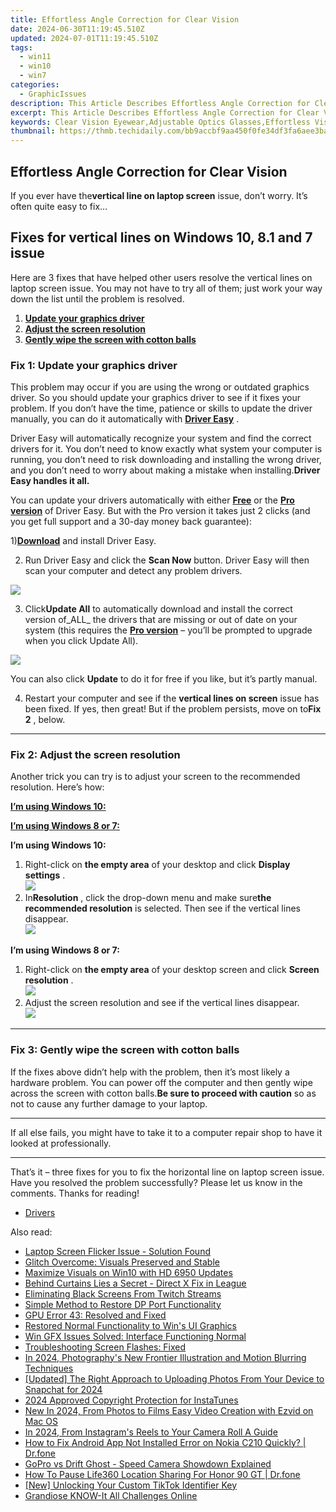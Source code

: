 ```yaml
---
title: Effortless Angle Correction for Clear Vision
date: 2024-06-30T11:19:45.510Z
updated: 2024-07-01T11:19:45.510Z
tags:
  - win11
  - win10
  - win7
categories:
  - GraphicIssues
description: This Article Describes Effortless Angle Correction for Clear Vision
excerpt: This Article Describes Effortless Angle Correction for Clear Vision
keywords: Clear Vision Eyewear,Adjustable Optics Glasses,Effortless Vision Correction,Angular Eyewear Solutions,Easy Vision Alignment,Vision Correction Innovations,Fashionable Vision Optics
thumbnail: https://thmb.techidaily.com/bb9accbf9aa450f0fe34df3fa6aee3bab970d5d0da3d5945b94c06b1e59faa56.jpg
---
```


## Effortless Angle Correction for Clear Vision

 If you ever have the**vertical line on laptop screen** issue, don’t worry. It’s often quite easy to fix…

## Fixes for vertical lines on Windows 10, 8.1 and 7 issue

 Here are 3 fixes that have helped other users resolve the vertical lines on laptop screen issue. You may not have to try all of them; just work your way down the list until the problem is resolved.

1. [**Update your graphics driver**](#F1)
2. [**Adjust the screen resolution**](#F2)
3. [**Gently wipe the screen with cotton balls**](#F3)

### Fix 1: Update your graphics driver

 This problem may occur if you are using the wrong or outdated graphics driver. So you should update your graphics driver to see if it fixes your problem. If you don’t have the time, patience or skills to update the driver manually, you can do it automatically with **[Driver Easy](https://tools.techidaily.com/drivereasy/download/)**  .

 Driver Easy will automatically recognize your system and find the correct drivers for it. You don’t need to know exactly what system your computer is running, you don’t need to risk downloading and installing the wrong driver, and you don’t need to worry about making a mistake when installing.**Driver Easy handles it all.**

 You can update your drivers automatically with either [](https://tools.techidaily.com/drivereasy/download/) **[Free](https://tools.techidaily.com/drivereasy/download/)** [](https://tools.techidaily.com/drivereasy/download/) or the **[Pro version](https://tools.techidaily.com/drivereasy/download/)**  of Driver Easy. But with the Pro version it takes just 2 clicks (and you get full support and a 30-day money back guarantee):

 1)[**Download**](https://tools.techidaily.com/drivereasy/download/) and install Driver Easy.

 2) Run Driver Easy and click the **Scan Now** button. Driver Easy will then scan your computer and detect any problem drivers.

![](https://images.drivereasy.com/wp-content/uploads/2018/07/img_5b46ffcde1143.jpg)

 3) Click**Update All** to automatically download and install the correct version of_ALL_ the drivers that are missing or out of date on your system (this requires the [**Pro version**](https://tools.techidaily.com/drivereasy/download/) – you’ll be prompted to upgrade when you click Update All).

![](https://images.drivereasy.com/wp-content/uploads/2018/07/img_5b594e371b13c.jpg)

 You can also click **Update** to do it for free if you like, but it’s partly manual.

 4) Restart your computer and see if the **vertical lines on screen** issue has been fixed. If yes, then great! But if the problem persists, move on to**Fix 2** , below.

---

### Fix 2: Adjust the screen resolution

 Another trick you can try is to adjust your screen to the recommended resolution. Here’s how:

[**I’m using Windows 10:**](#W10)

[**I’m using Windows 8 or 7:**](#W7)

 **I’m using Windows 10:**

1. Right-click on **the empty area**   of your desktop and click **Display settings** .  
![](https://images.drivereasy.com/wp-content/uploads/2018/07/img_5b4c67b31715b.jpg)
2. In**Resolution** , click the drop-down menu and make sure**the recommended resolution** is selected. Then see if the vertical lines disappear.  
![](https://images.drivereasy.com/wp-content/uploads/2018/07/img_5b4c683faa667.jpg)

 **I’m using Windows 8 or 7:**

1. Right-click on **the empty area**   of your desktop screen and click **Screen resolution** .  
![](https://images.drivereasy.com/wp-content/uploads/2018/07/img_5b5ed6d79ee72.jpg)
2. Adjust the screen resolution and see if the vertical lines disappear.  
![](https://images.drivereasy.com/wp-content/uploads/2018/08/img_5b72884ff0e75.jpg)

---

### Fix 3: Gently wipe the screen with cotton balls

 If the fixes above didn’t help with the problem, then it’s most likely a hardware problem. You can power off the computer and then gently wipe across the screen with cotton balls.**Be sure to proceed with caution** so as not to cause any further damage to your laptop.

---

 If all else fails, you might have to take it to a computer repair shop to have it looked at professionally.

---

 That’s it – three fixes for you to fix the horizontal line on laptop screen issue. Have you resolved the problem successfully? Please let us know in the comments. Thanks for reading!

* [Drivers](https://tools.techidaily.com/drivereasy/download/)

<ins class="adsbygoogle"
     style="display:block"
     data-ad-format="autorelaxed"
     data-ad-client="ca-pub-7571918770474297"
     data-ad-slot="1223367746"></ins>



<ins class="adsbygoogle"
     style="display:block"
     data-ad-client="ca-pub-7571918770474297"
     data-ad-slot="8358498916"
     data-ad-format="auto"
     data-full-width-responsive="true"></ins>

<span class="atpl-alsoreadstyle">Also read:</span>
<div><ul>
<li><a href="https://graphic-issues.techidaily.com/laptop-screen-flicker-issue-solution-found/"><u>Laptop Screen Flicker Issue - Solution Found</u></a></li>
<li><a href="https://graphic-issues.techidaily.com/glitch-overcome-visuals-preserved-and-stable/"><u>Glitch Overcome: Visuals Preserved and Stable</u></a></li>
<li><a href="https://graphic-issues.techidaily.com/maximize-visuals-on-win10-with-hd-6950-updates/"><u>Maximize Visuals on Win10 with HD 6950 Updates</u></a></li>
<li><a href="https://graphic-issues.techidaily.com/behind-curtains-lies-a-secret-direct-x-fix-in-league/"><u>Behind Curtains Lies a Secret - Direct X Fix in League</u></a></li>
<li><a href="https://graphic-issues.techidaily.com/eliminating-black-screens-from-twitch-streams/"><u>Eliminating Black Screens From Twitch Streams</u></a></li>
<li><a href="https://graphic-issues.techidaily.com/simple-method-to-restore-dp-port-functionality/"><u>Simple Method to Restore DP Port Functionality</u></a></li>
<li><a href="https://graphic-issues.techidaily.com/gpu-error-43-resolved-and-fixed/"><u>GPU Error 43: Resolved and Fixed</u></a></li>
<li><a href="https://graphic-issues.techidaily.com/restored-normal-functionality-to-wins-ui-graphics/"><u>Restored Normal Functionality to Win's UI Graphics</u></a></li>
<li><a href="https://graphic-issues.techidaily.com/win-gfx-issues-solved-interface-functioning-normal/"><u>Win GFX Issues Solved: Interface Functioning Normal</u></a></li>
<li><a href="https://graphic-issues.techidaily.com/1719818365828-troubleshooting-screen-flashes-fixed/"><u>Troubleshooting Screen Flashes: Fixed</u></a></li>
<li><a href="https://extra-guidance.techidaily.com/in-2024-photographys-new-frontier-illustration-and-motion-blurring-techniques/"><u>In 2024, Photography's New Frontier  Illustration and Motion Blurring Techniques</u></a></li>
<li><a href="https://snapchat-videos.techidaily.com/updated-the-right-approach-to-uploading-photos-from-your-device-to-snapchat-for-2024/"><u>[Updated] The Right Approach to Uploading Photos From Your Device to Snapchat for 2024</u></a></li>
<li><a href="https://instagram-video-recordings.techidaily.com/2024-approved-copyright-protection-for-instatunes/"><u>2024 Approved  Copyright Protection for InstaTunes</u></a></li>
<li><a href="https://ai-video-tools.techidaily.com/new-in-2024-from-photos-to-films-easy-video-creation-with-ezvid-on-mac-os/"><u>New In 2024, From Photos to Films Easy Video Creation with Ezvid on Mac OS</u></a></li>
<li><a href="https://instagram-clips.techidaily.com/in-2024-from-instagrams-reels-to-your-camera-roll-a-guide/"><u>In 2024, From Instagram's Reels to Your Camera Roll  A Guide</u></a></li>
<li><a href="https://change-location.techidaily.com/how-to-fix-android-app-not-installed-error-on-nokia-c210-quickly-drfone-by-drfone-fix-android-problems-fix-android-problems/"><u>How to Fix Android App Not Installed Error on Nokia C210 Quickly? | Dr.fone</u></a></li>
<li><a href="https://extra-information.techidaily.com/gopro-vs-drift-ghost-speed-camera-showdown-explained/"><u>GoPro vs Drift Ghost - Speed Camera Showdown Explained</u></a></li>
<li><a href="https://location-social.techidaily.com/how-to-pause-life360-location-sharing-for-honor-90-gt-drfone-by-drfone-virtual-android/"><u>How To Pause Life360 Location Sharing For Honor 90 GT | Dr.fone</u></a></li>
<li><a href="https://tiktok-videos.techidaily.com/new-unlocking-your-custom-tiktok-identifier-key/"><u>[New] Unlocking Your Custom TikTok Identifier Key</u></a></li>
<li><a href="https://extra-information.techidaily.com/grandiose-know-it-all-challenges-online/"><u>Grandiose KNOW-It All Challenges Online</u></a></li>
</ul></div>
